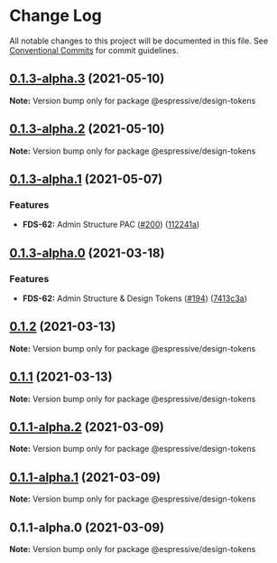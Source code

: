 # Change Log

All notable changes to this project will be documented in this file.
See [Conventional Commits](https://conventionalcommits.org) for commit guidelines.

## [0.1.3-alpha.3](https://github.com/Espressive/cascara/compare/@espressive/design-tokens@0.1.3-alpha.2...@espressive/design-tokens@0.1.3-alpha.3) (2021-05-10)

**Note:** Version bump only for package @espressive/design-tokens

## [0.1.3-alpha.2](https://github.com/Espressive/cascara/compare/@espressive/design-tokens@0.1.3-alpha.1...@espressive/design-tokens@0.1.3-alpha.2) (2021-05-10)

**Note:** Version bump only for package @espressive/design-tokens

## [0.1.3-alpha.1](https://github.com/Espressive/cascara/compare/@espressive/design-tokens@0.1.3-alpha.0...@espressive/design-tokens@0.1.3-alpha.1) (2021-05-07)

### Features

- **FDS-62:** Admin Structure PAC ([#200](https://github.com/Espressive/cascara/issues/200)) ([112241a](https://github.com/Espressive/cascara/commit/112241a8a25171fdc199d9a1941c76ad90cbc7a5))

## [0.1.3-alpha.0](https://github.com/Espressive/cascara/compare/@espressive/design-tokens@0.1.2...@espressive/design-tokens@0.1.3-alpha.0) (2021-03-18)

### Features

- **FDS-62:** Admin Structure & Design Tokens ([#194](https://github.com/Espressive/cascara/issues/194)) ([7413c3a](https://github.com/Espressive/cascara/commit/7413c3aad20374ed00a80ced35aa08c6c73f40d0))

## [0.1.2](https://github.com/Espressive/cascara/compare/@espressive/design-tokens@0.1.1...@espressive/design-tokens@0.1.2) (2021-03-13)

**Note:** Version bump only for package @espressive/design-tokens

## [0.1.1](https://github.com/Espressive/cascara/compare/@espressive/design-tokens@0.1.1-alpha.0...@espressive/design-tokens@0.1.1) (2021-03-13)

**Note:** Version bump only for package @espressive/design-tokens

## [0.1.1-alpha.2](https://github.com/Espressive/cascara/compare/@espressive/design-tokens@0.1.1-alpha.1...@espressive/design-tokens@0.1.1-alpha.2) (2021-03-09)

**Note:** Version bump only for package @espressive/design-tokens

## [0.1.1-alpha.1](https://github.com/Espressive/cascara/compare/@espressive/design-tokens@0.1.1-alpha.0...@espressive/design-tokens@0.1.1-alpha.1) (2021-03-09)

**Note:** Version bump only for package @espressive/design-tokens

## 0.1.1-alpha.0 (2021-03-09)

**Note:** Version bump only for package @espressive/design-tokens
